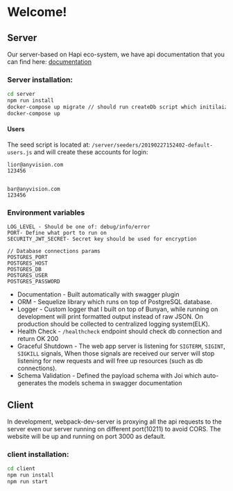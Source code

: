 # Welcome!

## Server
Our server-based on Hapi eco-system,
we have api documentation that you can find here: [documentation](http://localhost:10211/documentation) 

### Server installation:
```sh
cd server
npm run install
docker-compose up migrate // should run createDb script which initilaizes the database and populates users data
docker-compose up 
```

#### Users
The seed script is located at: `/server/seeders/20190227152402-default-users.js`
and will create these accounts for login:
```
lior@anyvision.com
123456


bar@anyvision.com
123456
```


### Environment variables
```
LOG_LEVEL - Should be one of: debug/info/error
PORT- Define what port to run on 
SECURITY_JWT_SECRET- Secret key should be used for encryption 

// Database connections params
POSTGRES_PORT
POSTGRES_HOST
POSTGRES_DB
POSTGRES_USER
POSTGRES_PASSWORD
```

* Documentation - Built automatically with swagger plugin
* ORM - Sequelize library which runs on top of PostgreSQL database. 
* Logger - Custom logger that I built on top of Bunyan, while running on development will print formatted output instead of raw JSON. On production should be collected to centralized logging system(ELK).
* Health Check - `/healthcheck` endpoint should check db connection and return OK 200
* Graceful Shutdown - The web app server is listening for `SIGTERM`, `SIGINT`, `SIGKILL` signals, When those signals are received our server will stop listening for new requests and will free up resources (such as db connections).
* Schema Validation - Defined the payload schema with Joi which auto-generates the models schema in swagger documentation  

## Client
In development, webpack-dev-server is proxying all the api requests to the server even our server running on different port(10211) to avoid CORS.
The website will be up and running on port 3000 as default.

### client installation:
```sh
cd client
npm run install
npm run start 
```


